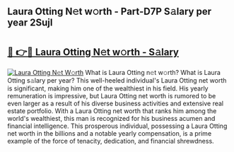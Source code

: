 ## Laura Otting N𝚎t w𝚘rth - Part-D7P S𝚊lary per year 2Sujl

# <h2><a href="http://gc0oer.nevu.top/?p=Laura+Otting">🔗 👉🔴 Laura Otting N𝚎t w𝚘rth - S𝚊lary</a></h2>

[![Laura Otting N𝚎t W𝚘rth](https://i.imgur.com/Oavwk0R.jpeg)](http://gc0oer.nevu.top/?p=Laura+Otting)
What is Laura Otting n𝚎t w𝚘rth? What is Laura Otting s𝚊lary per year?
This well-heeled individual's Laura Otting net worth is significant, making him one of the wealthiest in his field. His yearly remuneration is impressive, but Laura Otting net worth is rumored to be even larger as a result of his diverse business activities and extensive real estate portfolio. With a Laura Otting net worth that ranks him among the world's wealthiest, this man is recognized for his business acumen and financial intelligence. This prosperous individual, possessing a Laura Otting net worth in the billions and a notable yearly compensation, is a prime example of the force of tenacity, dedication, and financial shrewdness.
